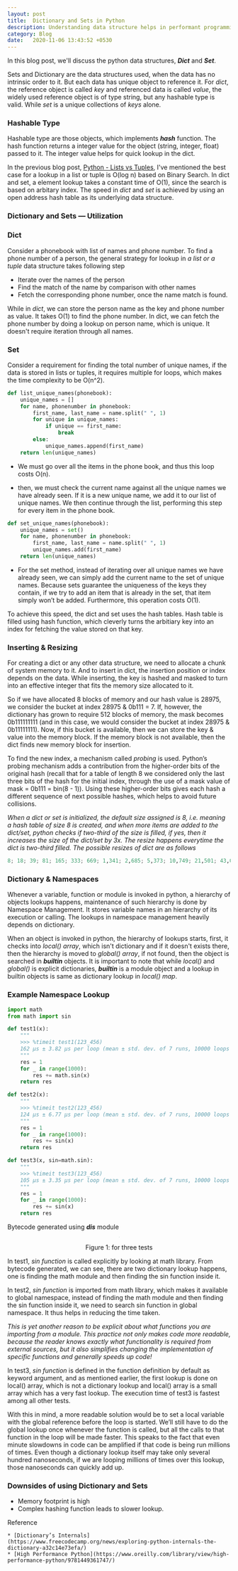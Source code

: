 ```yaml
---
layout: post
title:  Dictionary and Sets in Python
description: Understanding data structure helps in performant programming!
category: Blog
date:   2020-11-06 13:43:52 +0530
---
```

In this blog post, we'll discuss the python data structures, ***Dict*** and ***Set***.

Sets and Dictionary are the data structures used, when the data has no intrinsic order to it. But each data has unique object to reference it. For *dict*, the reference object is called *key* and referenced data is called *value*, the widely used reference object is of type string, but any hashable type is valid. While *set* is a unique collections of *keys* alone. 

### Hashable Type

Hashable type are those objects, which implements *__hash__* function. The hash function returns a integer value for the object (string, integer, float) passed to it. The integer value helps for quick lookup in the dict.

In the previous blog post, [Python - Lists vs Tuples](https://mayur-ds.medium.com/python-lists-and-tuples-760d45ebeaa8), I've mentioned the best case for a lookup in a list or tuple is O(log n) based on Binary Search. In dict and set, a element lookup takes a constant time of O(1), since the search is based on arbitary index. The speed in *dict* and *set* is achieved by using an open address hash table as its underlying data structure.


### Dictionary and Sets — Utilization

### Dict

Consider a phonebook with list of names and phone number. To find a phone number of a person, the general strategy for lookup in *a list or a tuple* data structure takes following step

*  Iterate over the names of the person
*  Find the match of the name by comparison with other names
*  Fetch the corresponding phone number, once the name match is found.

While in *dict*, we can store the person name as the key and phone number as value. It takes O(1) to find the phone number. In dict, we can fetch the phone number by doing a lookup on person name, which is unique. It doesn't require iteration through all names.

### Set

Consider a requirement for finding the total number of unique names, if the data is stored in lists or tuples, it requires multiple for loops, which makes the time complexity to be O(n^2). 

```python
def list_unique_names(phonebook):
    unique_names = []
    for name, phonenumber in phonebook: 
        first_name, last_name = name.split(" ", 1)
        for unique in unique_names: 
            if unique == first_name:
                break
        else:
            unique_names.append(first_name)
    return len(unique_names)
```

* We must go over all the items in the phone book, and thus this loop costs O(n).

* then, we must check the current name against all the unique names we have already seen. If it is a new unique name, we add it to our list of unique names. We then continue through the list, performing this step for every item in the phone book.

```python
def set_unique_names(phonebook):
	unique_names = set()
    for name, phonenumber in phonebook: 
        first_name, last_name = name.split(" ", 1)
        unique_names.add(first_name) 
    return len(unique_names)
```

* For the set method, instead of iterating over all unique names we have already seen, we can simply add the current name to the set of unique names. Because sets guarantee the uniqueness of the keys they contain, if we try to add an item that is already in the set, that item simply won’t be added. Furthermore, this operation costs O(1).

To achieve this speed, the dict and set uses the hash tables. Hash table is filled using hash function, which cleverly turns the arbitiary key into an index for fetching the value stored on that key.

### Inserting & Resizing

For creating a dict or any other data structure, we need to allocate a chunk of system memory to it. And to insert in dict, the insertion position or index depends on the data. While inserting, the key is hashed and masked to turn into an effective integer that fits the memory size allocated to it.

So if we have allocated 8 blocks of memory and our hash value is 28975, we consider the bucket at index 28975 & 0b111 = 7. If, however, the dictionary has grown to require 512 blocks of memory, the mask becomes 0b111111111 (and in this case, we would consider the bucket at index 28975 & 0b11111111). Now, if this bucket is available, then we can store the key & value into the memory block. If the memory block is not available, then the dict finds new memory block for insertion.

To find the new index, a mechanism called *probing* is used. Python’s probing mechanism adds a contribution from the higher-order bits of the original hash (recall that for a table of length 8 we considered only the last three bits of the hash for the initial index, through the use of a mask value of mask = 0b111 = bin(8 - 1)). Using these higher-order bits gives each hash a different sequence of next possible hashes, which helps to avoid future collisions.

*When a dict or set is initialized, the default size assigned is 8, i.e. meaning a hash table of size 8 is created, and when more items are added to the dict/set, python checks if two-third of the size is filled, if yes, then it increases the size of the dict/set by 3x. The resize happens everytime the dict is two-third filled. The possible resizes of dict are as follows*

```python
8; 18; 39; 81; 165; 333; 669; 1,341; 2,685; 5,373; 10,749; 21,501; 43,005; …
```

### Dictionary & Namespaces

Whenever a variable, function or module is invoked in python, a hierarchy of objects lookups happens, maintenance of such hierarchy is done by Namespace Management. It stores variable names in an hierarchy of its execution or calling. The lookups in namespace management heavily depends on dictionary.

When an object is invoked in python, the hierarchy of lookups starts, first, it checks into *local() array*, which isn't dictionary and if it doesn't exists there, then the hierarchy is moved to *global() array*, if not found, then the object is searched in *__builtin__* objects. It is important to note that while *local()* and *global()* is explicit dictionaries, *__builtin__* is a module object and a lookup in builtin objects is same as dictionary lookup in *local() map*.

### Example Namespace Lookup

```python
import math
from math import sin

def test1(x):
    """
    >>> %timeit test1(123_456)
    162 µs ± 3.82 µs per loop (mean ± std. dev. of 7 runs, 10000 loops each)
    """
    res = 1
    for _ in range(1000):
        res += math.sin(x)
    return res

def test2(x):
    """
    >>> %timeit test2(123_456)
    124 µs ± 6.77 µs per loop (mean ± std. dev. of 7 runs, 10000 loops each)
    """
    res = 1
    for _ in range(1000):
        res += sin(x)
    return res

def test3(x, sin=math.sin):
    """
    >>> %timeit test3(123_456)
    105 µs ± 3.35 µs per loop (mean ± std. dev. of 7 runs, 10000 loops each)
    """
    res = 1
    for _ in range(1000):
        res += sin(x)
    return res
```

Bytecode generated using ***dis*** module

<center>
<img src="{{site.url}}/assets/images/dicts_sets/dicts_sets.png" class="post-body" style="zoom: 5%; background-color:#DCDCDC;" /><br>
<p>Figure 1:  for three tests</p>
</center>

In test1, *sin function* is   called explicitly by looking at math library. From bytecode generated, we can see, there are two dictionary lookup happens, one is finding the math module and then finding the sin function inside it.

In test2, *sin function* is imported from math library, which makes it available to global namespace, instead of  finding the math module and then finding the sin function inside it, we need to search sin function in global namespace. It thus helps in reducing the time taken.

*This is yet another reason to be explicit about what functions you are importing from a module. This practice not only makes code more readable, because the reader knows exactly what functionality is required from external sources, but it also simplifies changing the implementation of specific functions and generally speeds up code!*

In test3, *sin function* is defined in the function definition by default as keyword argument, and as mentioned earlier, the first lookup is done on local() array, which is not a dictionary lookup and local() array is a small array which has a very fast lookup. The execution time of test3 is fastest among all other tests.

With this in mind, a more readable solution would be to set a local variable with the global reference before the loop is started. We’ll still have to do the global lookup once whenever the function is called, but all the calls to that function in the loop will be made faster. This speaks to the fact that even minute slowdowns in code can be amplified if that code is being run millions of times. Even though a dictionary lookup itself may take only several hundred nanoseconds, if we are looping millions of times over this lookup, those nanoseconds can quickly add up.

### Downsides of using Dictionary and Sets

* Memory footprint is high
* Complex hashing function leads to slower lookup.

Reference

    * [Dictionary’s Internals](https://www.freecodecamp.org/news/exploring-python-internals-the-dictionary-a32c14e73efa/)
    * [High Performance Python](https://www.oreilly.com/library/view/high-performance-python/9781449361747/)
